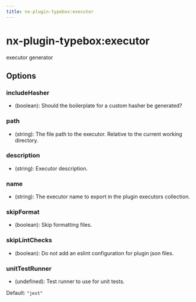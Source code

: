 ```yaml
---
title: nx-plugin-typebox:executor
---
```


# nx-plugin-typebox:executor

executor generator

## Options

### <span className="required">includeHasher</span>

- (boolean): Should the boilerplate for a custom hasher be generated?

### <span className="required">path</span>

- (string): The file path to the executor. Relative to the current working directory.

### description

- (string): Executor description.

### name

- (string): The executor name to export in the plugin executors collection.

### skipFormat

- (boolean): Skip formatting files.

### skipLintChecks

- (boolean): Do not add an eslint configuration for plugin json files.

### unitTestRunner

- (undefined): Test runner to use for unit tests.

Default: `"jest"`
